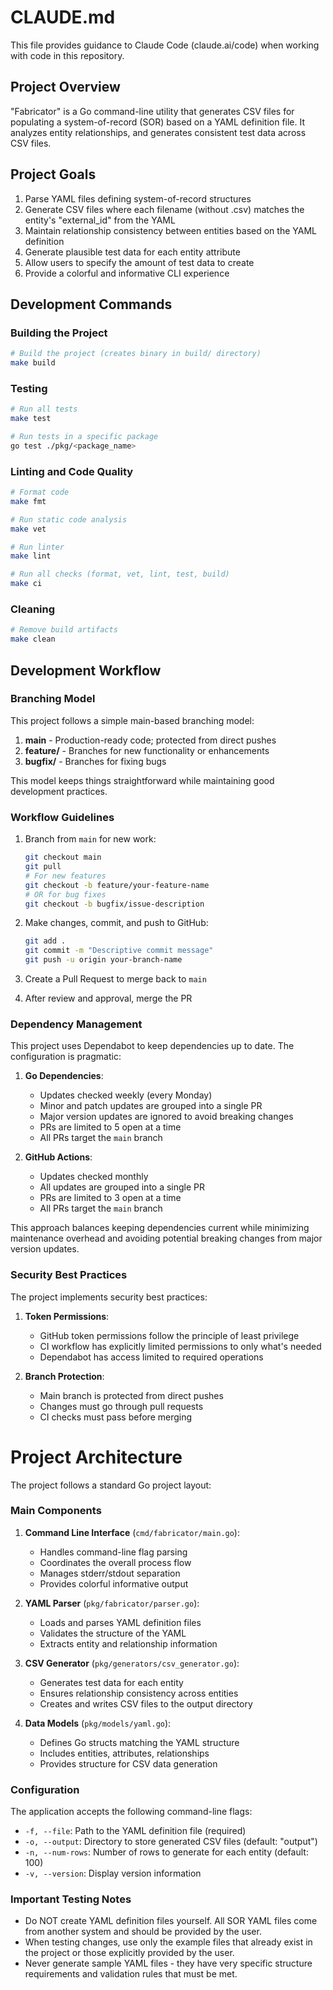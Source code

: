 # CLAUDE.md

This file provides guidance to Claude Code (claude.ai/code) when working with code in this repository.

## Project Overview

"Fabricator" is a Go command-line utility that generates CSV files for populating a system-of-record (SOR) based on a YAML definition file. It analyzes entity relationships, and generates consistent test data across CSV files.

## Project Goals

1. Parse YAML files defining system-of-record structures
2. Generate CSV files where each filename (without .csv) matches the entity's "external_id" from the YAML
3. Maintain relationship consistency between entities based on the YAML definition
4. Generate plausible test data for each entity attribute
5. Allow users to specify the amount of test data to create
6. Provide a colorful and informative CLI experience

## Development Commands

### Building the Project
```bash
# Build the project (creates binary in build/ directory)
make build
```

### Testing
```bash
# Run all tests
make test

# Run tests in a specific package
go test ./pkg/<package_name>
```

### Linting and Code Quality
```bash
# Format code
make fmt

# Run static code analysis
make vet

# Run linter
make lint

# Run all checks (format, vet, lint, test, build)
make ci
```

### Cleaning
```bash
# Remove build artifacts
make clean
```

## Development Workflow

### Branching Model

This project follows a simple main-based branching model:

1. **main** - Production-ready code; protected from direct pushes
2. **feature/** - Branches for new functionality or enhancements
3. **bugfix/** - Branches for fixing bugs

This model keeps things straightforward while maintaining good development practices.

### Workflow Guidelines

1. Branch from `main` for new work:
   ```bash
   git checkout main
   git pull
   # For new features
   git checkout -b feature/your-feature-name
   # OR for bug fixes
   git checkout -b bugfix/issue-description
   ```

2. Make changes, commit, and push to GitHub:
   ```bash
   git add .
   git commit -m "Descriptive commit message"
   git push -u origin your-branch-name
   ```

3. Create a Pull Request to merge back to `main`
4. After review and approval, merge the PR

### Dependency Management

This project uses Dependabot to keep dependencies up to date. The configuration is pragmatic:

1. **Go Dependencies**:
   - Updates checked weekly (every Monday)
   - Minor and patch updates are grouped into a single PR
   - Major version updates are ignored to avoid breaking changes
   - PRs are limited to 5 open at a time
   - All PRs target the `main` branch

2. **GitHub Actions**:
   - Updates checked monthly
   - All updates are grouped into a single PR
   - PRs are limited to 3 open at a time
   - All PRs target the `main` branch

This approach balances keeping dependencies current while minimizing maintenance overhead and avoiding potential breaking changes from major version updates.

### Security Best Practices

The project implements security best practices:

1. **Token Permissions**:
   - GitHub token permissions follow the principle of least privilege
   - CI workflow has explicitly limited permissions to only what's needed
   - Dependabot has access limited to required operations

2. **Branch Protection**:
   - Main branch is protected from direct pushes
   - Changes must go through pull requests
   - CI checks must pass before merging

# Project Architecture

The project follows a standard Go project layout:

### Main Components

1. **Command Line Interface** (`cmd/fabricator/main.go`):
   - Handles command-line flag parsing
   - Coordinates the overall process flow
   - Manages stderr/stdout separation
   - Provides colorful informative output

2. **YAML Parser** (`pkg/fabricator/parser.go`):
   - Loads and parses YAML definition files
   - Validates the structure of the YAML
   - Extracts entity and relationship information

3. **CSV Generator** (`pkg/generators/csv_generator.go`):
   - Generates test data for each entity
   - Ensures relationship consistency across entities
   - Creates and writes CSV files to the output directory

4. **Data Models** (`pkg/models/yaml.go`):
   - Defines Go structs matching the YAML structure
   - Includes entities, attributes, relationships
   - Provides structure for CSV data generation

### Configuration

The application accepts the following command-line flags:
- `-f, --file`: Path to the YAML definition file (required)
- `-o, --output`: Directory to store generated CSV files (default: "output")
- `-n, --num-rows`: Number of rows to generate for each entity (default: 100)
- `-v, --version`: Display version information

### Important Testing Notes

- Do NOT create YAML definition files yourself. All SOR YAML files come from another system and should be provided by the user.
- When testing changes, use only the example files that already exist in the project or those explicitly provided by the user.
- Never generate sample YAML files - they have very specific structure requirements and validation rules that must be met.
